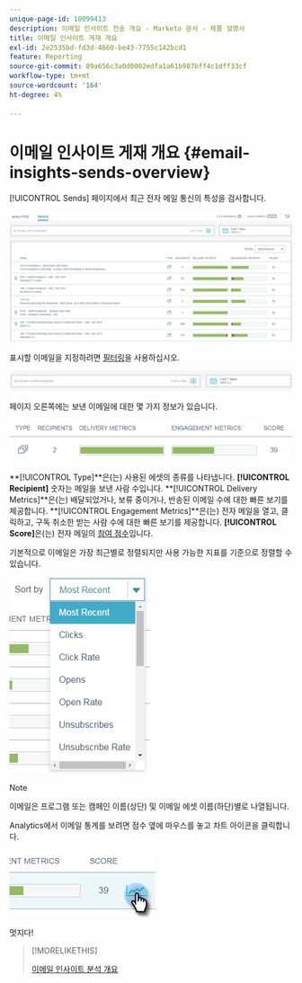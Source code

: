 ```yaml
---
unique-page-id: 10099413
description: 이메일 인사이트 전송 개요 - Marketo 문서 - 제품 설명서
title: 이메일 인사이트 게재 개요
exl-id: 2e2535bd-fd3d-4660-be43-7755c142bcd1
feature: Reporting
source-git-commit: 09a656c3a0d0002edfa1a61b987bff4c1dff33cf
workflow-type: tm+mt
source-wordcount: '164'
ht-degree: 4%

---
```


# 이메일 인사이트 게재 개요 {#email-insights-sends-overview}

[!UICONTROL Sends] 페이지에서 최근 전자 메일 통신의 특성을 검사합니다.

![](assets/one.png)

표시할 이메일을 지정하려면 [필터링](/help/marketo/product-docs/reporting/email-insights/filtering-in-email-insights.md)을 사용하십시오.

![](assets/filtering.png)

페이지 오른쪽에는 보낸 이메일에 대한 몇 가지 정보가 있습니다.

![](assets/two-1.png)

**[!UICONTROL Type]**은(는) 사용된 에셋의 종류를 나타냅니다.
**[!UICONTROL Recipient]** 숫자는 메일을 보낸 사람 수입니다.
**[!UICONTROL Delivery Metrics]**은(는) 배달되었거나, 보류 중이거나, 반송된 이메일 수에 대한 빠른 보기를 제공합니다.
**[!UICONTROL Engagement Metrics]**은(는) 전자 메일을 열고, 클릭하고, 구독 취소한 받는 사람 수에 대한 빠른 보기를 제공합니다.
**[!UICONTROL Score]**&#x200B;은(는) 전자 메일의 [참여 점수](/help/marketo/product-docs/email-marketing/drip-nurturing/reports-and-notifications/understanding-the-engagement-score.md)입니다.

기본적으로 이메일은 가장 최근별로 정렬되지만 사용 가능한 지표를 기준으로 정렬할 수 있습니다.

![](assets/three-1.png)

>[!NOTE]
>
>이메일은 프로그램 또는 캠페인 이름(상단) 및 이메일 에셋 이름(하단)별로 나열됩니다.

Analytics에서 이메일 통계를 보려면 점수 옆에 마우스를 놓고 차트 아이콘을 클릭합니다.

![](assets/five.png)

멋지다!

>[!MORELIKETHIS]
>
>[이메일 인사이트 분석 개요](/help/marketo/product-docs/reporting/email-insights/email-insights-analytics-overview.md)
